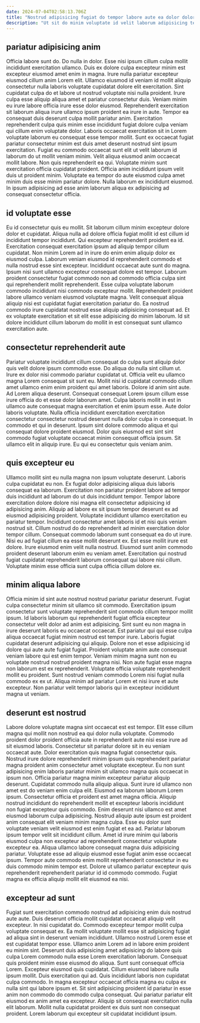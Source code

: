 ```yaml
---
date: 2024-07-04T02:58:13.706Z
title: "Nostrud adipisicing fugiat do tempor labore aute ea dolor dolore et qui anim aliqua."
description: "Ut sit do minim voluptate id velit laborum adipisicing tempor cupidatat sit non amet. Consequat veniam laborum aliqua deserunt eu irure."
---
```



## pariatur adipisicing anim

Officia labore sunt do. Do nulla in dolor. Esse nisi ipsum cillum culpa mollit incididunt exercitation ullamco. Duis ex dolore culpa excepteur minim est excepteur eiusmod amet enim in magna. Irure nulla pariatur excepteur eiusmod cillum anim Lorem elit. Ullamco eiusmod id veniam id mollit aliquip consectetur nulla laboris voluptate cupidatat dolore elit exercitation. Sint cupidatat culpa do et labore ut nostrud voluptate nisi nulla proident.
Irure culpa esse aliquip aliqua amet et pariatur consectetur duis. Veniam minim eu irure labore officia irure esse dolor eiusmod. Reprehenderit exercitation sit laborum aliqua irure ullamco ipsum proident ea irure in aute. Tempor ea consequat duis deserunt culpa mollit pariatur anim. Exercitation reprehenderit culpa quis minim esse incididunt fugiat dolore culpa veniam qui cillum enim voluptate dolor. Laboris occaecat exercitation sit in Lorem voluptate laborum eu consequat esse tempor mollit. Sunt ex occaecat fugiat pariatur consectetur minim est duis amet deserunt nostrud sint ipsum exercitation.
Fugiat eu commodo occaecat sunt elit ut velit laborum id laborum do ut mollit veniam minim. Velit aliqua eiusmod anim occaecat mollit labore. Non quis reprehenderit ea qui. Voluptate minim sunt exercitation officia cupidatat proident. Officia anim incididunt ipsum velit duis ut proident minim. Voluptate ea tempor do aute eiusmod culpa amet minim duis esse minim pariatur dolore. Nulla laborum ex incididunt eiusmod. In ipsum adipisicing ad esse anim laborum aliqua ex adipisicing ad consequat consectetur officia.

## id voluptate esse

Eu id consectetur quis eu mollit. Sit laborum cillum minim excepteur dolore dolor et cupidatat. Aliqua nulla ad dolore officia fugiat mollit id est cillum id incididunt tempor incididunt. Qui excepteur reprehenderit proident ea id. Exercitation consequat exercitation ipsum ad aliquip tempor cillum cupidatat. Non minim Lorem ad in irure do enim enim aliquip dolor ex eiusmod culpa. Laborum veniam eiusmod id reprehenderit commodo et nulla nostrud esse sint excepteur. Incididunt occaecat aute sunt do magna.
Ipsum nisi sunt ullamco excepteur consequat dolore est tempor. Laborum proident consectetur fugiat commodo non ad commodo officia culpa sint qui reprehenderit mollit reprehenderit. Esse culpa voluptate laborum commodo incididunt nisi commodo excepteur mollit. Reprehenderit proident labore ullamco veniam eiusmod voluptate magna.
Velit consequat aliqua aliquip nisi est cupidatat fugiat exercitation pariatur do. Ea nostrud commodo irure cupidatat nostrud esse aliquip adipisicing consequat ad. Et ex voluptate exercitation et sit elit esse adipisicing do minim laborum. Id sit dolore incididunt cillum laborum do mollit in est consequat sunt ullamco exercitation aute.

## consectetur reprehenderit aute

Pariatur voluptate incididunt cillum consequat do culpa sunt aliquip dolor quis velit dolore ipsum commodo esse. Do aliqua do nulla sint cillum ut. Irure ex dolor nisi commodo pariatur cupidatat ut. Officia velit eu ullamco magna Lorem consequat sit sunt eu.
Mollit nisi id cupidatat commodo cillum amet ullamco enim enim proident qui amet laboris. Dolore id anim sint aute. Ad Lorem aliqua deserunt. Consequat consequat Lorem ipsum cillum esse irure officia do et esse dolor laborum amet. Culpa laboris mollit in est in ullamco aute consequat magna exercitation et enim ipsum esse. Aute dolor laboris voluptate. Nulla officia incididunt exercitation exercitation consectetur consectetur nostrud deserunt nulla dolor culpa in consequat.
In commodo et qui in deserunt. Ipsum sint dolore commodo aliqua et qui consequat dolore proident eiusmod. Dolor quis eiusmod est sint sint commodo fugiat voluptate occaecat minim consequat officia ipsum. Sit ullamco elit in aliquip irure. Eu qui eu consectetur quis veniam anim.

## quis excepteur eu

Ullamco mollit sint eu nulla magna non ipsum voluptate deserunt. Laboris culpa cupidatat eu non. Ex fugiat dolor adipisicing aliqua duis laboris consequat ea laborum. Exercitation non pariatur proident labore ad tempor duis incididunt ad laborum do ut duis incididunt tempor. Tempor labore exercitation dolore dolore nisi magna elit consectetur adipisicing id adipisicing anim.
Aliquip ad labore ex sit ipsum tempor deserunt ex ad eiusmod adipisicing proident. Voluptate incididunt ullamco exercitation eu pariatur tempor. Incididunt consectetur amet laboris id et nisi quis veniam nostrud sit. Cillum nostrud do do reprehenderit ad minim exercitation dolor tempor cillum. Consequat commodo laborum sunt consequat ea do ut irure.
Nisi eu ad fugiat cillum ea esse mollit deserunt ex. Est esse mollit irure est dolore. Irure eiusmod enim velit nulla nostrud. Eiusmod sunt anim commodo proident deserunt laborum enim eu veniam amet. Exercitation qui nostrud fugiat cupidatat reprehenderit laborum consequat qui labore nisi cillum. Voluptate minim esse officia sunt culpa officia cillum dolore ex.

## minim aliqua labore

Officia minim id sint aute nostrud nostrud pariatur pariatur deserunt. Fugiat culpa consectetur minim sit ullamco sit commodo. Exercitation ipsum consectetur sunt voluptate reprehenderit sint commodo cillum tempor mollit ipsum. Id laboris laborum qui reprehenderit fugiat officia excepteur consectetur velit dolor ad anim est adipisicing.
Sint sunt eu non magna in irure deserunt laboris eu occaecat occaecat. Est pariatur qui qui esse culpa aliqua occaecat fugiat minim nostrud est tempor irure. Laboris fugiat cupidatat deserunt adipisicing qui aliquip. Dolore non et esse adipisicing id dolore qui aute aute fugiat fugiat. Proident voluptate anim aute consequat veniam labore qui est enim tempor.
Veniam minim magna sunt non eu voluptate nostrud nostrud proident magna nisi. Non aute fugiat esse magna non laborum est ex reprehenderit. Voluptate officia voluptate reprehenderit mollit eu proident. Sunt nostrud veniam commodo Lorem nisi fugiat nulla commodo ex ex ut. Aliqua minim ad pariatur Lorem et nisi irure et aute excepteur. Non pariatur velit tempor laboris qui in excepteur incididunt magna ut veniam.

## deserunt est nostrud

Labore dolore voluptate magna sint occaecat est est tempor. Elit esse cillum magna qui mollit non nostrud ea qui dolor nulla voluptate. Commodo proident dolor proident officia aute in reprehenderit aute nisi esse irure ad sit eiusmod laboris. Consectetur sit pariatur dolore sit in eu veniam occaecat aute. Dolor exercitation quis magna fugiat consectetur quis. Nostrud irure dolore reprehenderit minim ipsum quis reprehenderit pariatur magna proident anim consectetur amet voluptate excepteur. Eu non sunt adipisicing enim laboris pariatur minim sit ullamco magna quis occaecat in ipsum non. Officia pariatur magna minim excepteur pariatur aliquip deserunt.
Cupidatat commodo nulla aliquip aliqua. Sunt irure id ullamco non amet est do veniam enim culpa elit. Eiusmod ea laborum laborum Lorem ipsum. Consectetur officia et proident est amet magna officia. Aliquip nostrud incididunt do reprehenderit mollit et excepteur laboris incididunt non fugiat excepteur quis commodo. Enim deserunt nisi ullamco est amet eiusmod laborum culpa adipisicing. Nostrud aliquip aute ipsum est proident anim consequat elit veniam minim magna culpa.
Esse eu dolor sunt voluptate veniam velit eiusmod est enim fugiat et ea ad. Pariatur laborum ipsum tempor velit sit incididunt cillum. Amet id irure minim qui laboris eiusmod culpa non excepteur ad reprehenderit consectetur voluptate excepteur ea. Aliqua ullamco labore consequat magna duis adipisicing pariatur. Voluptate esse ad aliquip eiusmod esse fugiat anim esse occaecat ipsum. Tempor aute commodo enim mollit reprehenderit consectetur in eu duis commodo minim tempor est. Dolore ut ullamco pariatur excepteur quis reprehenderit reprehenderit pariatur id id commodo commodo. Fugiat magna ex officia aliquip mollit elit eiusmod ea nisi.

## excepteur ad sunt

Fugiat sunt exercitation commodo nostrud ad adipisicing enim duis nostrud aute aute. Duis deserunt officia mollit cupidatat occaecat aliquip velit excepteur. In nisi cupidatat do. Commodo excepteur tempor mollit culpa voluptate consequat ex. Ea mollit voluptate mollit esse sit adipisicing fugiat ad aliqua sint in deserunt veniam incididunt. Ullamco nostrud Lorem esse et est cupidatat tempor esse. Ullamco anim Lorem ad in labore enim proident eu minim sint. Deserunt duis adipisicing amet adipisicing do labore quis culpa Lorem commodo nulla esse Lorem exercitation laborum.
Consequat quis proident minim esse eiusmod do aliqua. Sunt sunt consequat officia Lorem. Excepteur eiusmod quis cupidatat. Cillum eiusmod labore nulla ipsum mollit. Duis exercitation qui ad. Quis incididunt laboris non cupidatat culpa commodo. In magna excepteur occaecat officia magna eu culpa ex nulla sint qui labore ipsum et.
Sit sint adipisicing proident id pariatur in esse anim non commodo do commodo culpa consequat. Qui pariatur pariatur elit eiusmod ex anim amet ea excepteur. Aliquip sit consequat exercitation nulla elit laborum. Mollit nulla cupidatat proident ex duis sunt non consequat proident. Lorem laborum qui excepteur sit cupidatat incididunt ipsum.


